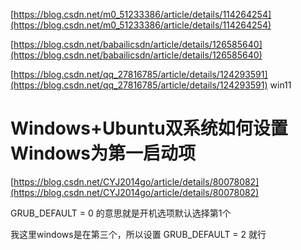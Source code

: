 [https://blog.csdn.net/m0_51233386/article/details/114264254](https://blog.csdn.net/m0_51233386/article/details/114264254)

[https://blog.csdn.net/babailicsdn/article/details/126585640](https://blog.csdn.net/babailicsdn/article/details/126585640)

[https://blog.csdn.net/qq_27816785/article/details/124293591](https://blog.csdn.net/qq_27816785/article/details/124293591)  win11

# Windows+Ubuntu双系统如何设置Windows为第一启动项

[https://blog.csdn.net/CYJ2014go/article/details/80078082](https://blog.csdn.net/CYJ2014go/article/details/80078082)

GRUB_DEFAULT = 0 的意思就是开机选项默认选择第1个

我这里windows是在第三个，所以设置 GRUB_DEFAULT = 2 就行